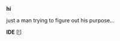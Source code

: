 **hi**

just a man trying to figure out his purpose...
  
**IDE**
[[!](https://img.shields.io/badge/CLion-000000?style=for-the-badge&logo=clion&logoColor=white)]
